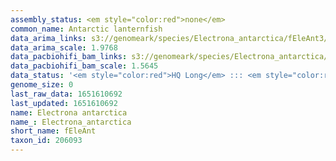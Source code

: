 ```yaml
---
assembly_status: <em style="color:red">none</em>
common_name: Antarctic lanternfish
data_arima_links: s3://genomeark/species/Electrona_antarctica/fEleAnt3/genomic_data/arima/<br>
data_arima_scale: 1.9768
data_pacbiohifi_bam_links: s3://genomeark/species/Electrona_antarctica/fEleAnt2/genomic_data/pacbio_hifi/<br>
data_pacbiohifi_bam_scale: 1.5645
data_status: '<em style="color:red">HQ Long</em> ::: <em style="color:red">Long</em> ::: <em style="color:red">Short</em> ::: <em style="color:red">Phasing</em> ::: <em style="color:red">Scaffolding</em>'
genome_size: 0
last_raw_data: 1651610692
last_updated: 1651610692
name: Electrona antarctica
name_: Electrona_antarctica
short_name: fEleAnt
taxon_id: 206093
---
```

